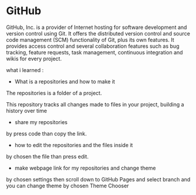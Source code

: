 # GitHub

GitHub, Inc. is a provider of Internet hosting for software development and version control using Git.
It offers the distributed version control and source code management (SCM) functionality of Git, plus its own features. It provides access control and several collaboration features such as bug tracking, feature requests, task management, continuous integration and wikis for every project.

what i learned :

- What is a repositories and how to make it 

The repositories is a folder of a project.

This repository tracks all changes made to files in your project, building a history over time

- share my repositories 

by press code than copy the link.

- how to edit the repositories and the files inside it

by chosen the file than press edit.

- make webpage link for my repositories and change theme

by chosen settings then scroll down to GitHub Pages and select branch and you can change theme by chosen Theme Chooser
 
